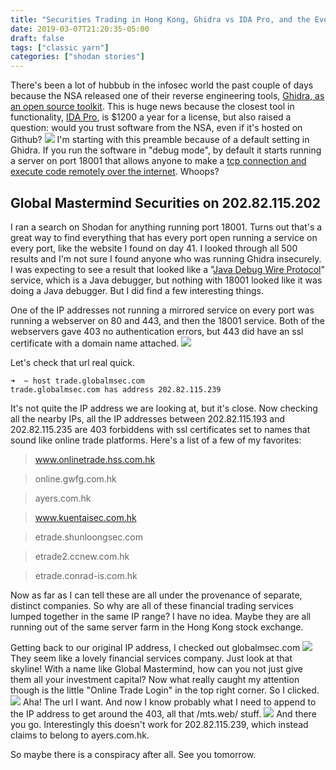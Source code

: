 ```yaml
---
title: "Securities Trading in Hong Kong, Ghidra vs IDA Pro, and the Ever Popular Insecure Java Debugger"
date: 2019-03-07T21:20:35-05:00
draft: false
tags: ["classic yarn"]
categories: ["shodan stories"]
---
```


There's been a lot of hubbub in the infosec world the past couple of days because the NSA released one of their reverse engineering tools, [Ghidra, as an open source toolkit](https://www.wired.com/story/nsa-ghidra-open-source-tool/). This is huge news because the closest tool in functionality, [IDA Pro](https://www.hex-rays.com/products/ida/), is $1200 a year for a license, but also raised a question: would you trust software from the NSA, even if it's hosted on Github?
![](/images/100Days/Day63/Ghidra.png)
I'm starting with this preamble because of a default setting in Ghidra. If you run the software in "debug mode", by default it starts running a server on port 18001 that allows anyone to make a [tcp connection and execute code remotely over the internet](https://www.zdnet.com/article/nsa-release-ghidra-a-free-software-reverse-engineering-toolkit/). Whoops?

## Global Mastermind Securities on 202.82.115.202
I ran a search on Shodan for anything running port 18001. Turns out that's a great way to find everything that has every port open running a service on every port, like the website I found on day 41. I looked through all 500 results and I'm not sure I found anyone who was running Ghidra insecurely. I was expecting to see a result that looked like a "[Java Debug Wire Protocol](https://docs.oracle.com/javase/8/docs/technotes/guides/troubleshoot/introclientissues005.html)" service, which is a Java debugger, but nothing with 18001 looked like it was doing a Java debugger. But I did find a few interesting things.

One of the IP addresses not running a mirrored service on every port was running a webserver on 80 and 443, and then the 18001 service. Both of the webservers gave 403 no authentication errors, but 443 did have an ssl certificate with a domain name attached.
![](/images/100Days/Day63/ssl.png)

Let's check that url real quick.
```
➜  ~ host trade.globalmsec.com
trade.globalmsec.com has address 202.82.115.239
```
It's not quite the IP address we are looking at, but it's close. Now checking all the nearby IPs, all the IP addresses between 202.82.115.193 and 202.82.115.235 are 403 forbiddens with ssl certificates set to names that sound like online trade platforms. Here's a list of a few of my favorites:

>www.onlinetrade.hss.com.hk

>online.gwfg.com.hk

>ayers.com.hk

>www.kuentaisec.com.hk

>etrade.shunloongsec.com

>etrade2.ccnew.com.hk

>etrade.conrad-is.com.hk

Now as far as I can tell these are all under the provenance of separate, distinct companies. So why are all of these financial trading services lumped together in the same IP range? I have no idea. Maybe they are all running out of the same server farm in the Hong Kong stock exchange.

Getting back to our original IP address, I checked out globalmsec.com
![](/images/100Days/Day63/globalmsec.png)
They seem like a lovely financial services company. Just look at that skyline! With a name like Global Mastermind, how can you not just give them all your investment capital? Now what really caught my attention though is the little "Online Trade Login" in the top right corner. So I clicked.
![](/images/100Days/Day63/trade.png)
Aha! The url I want. And now I know probably what I need to append to the IP address to get around the 403, all that /mts.web/ stuff.
![](/images/100Days/Day63/ip.png)
And there you go. Interestingly this doesn't work for 202.82.115.239, which instead claims to belong to ayers.com.hk.

So maybe there is a conspiracy after all. See you tomorrow.

